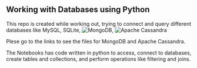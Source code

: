 ## Working with Databases using Python

This repo is created while working out, trying to connect and query different databases like MySQL, SQLite, ![MongoDB](https://github.com/saheen619/MongoDB-Workout), ![Apache Cassandra](https://github.com/saheen619/Apache-Cassandra-Workout)

Plese go to the links to see the files for MongoDB and Apache Cassandra.

The Notebooks has code written in python to access, connect to databases, create tables and collections, and perform operations like filtering and joins. 